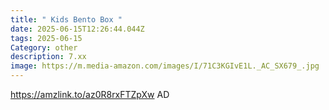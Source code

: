 ```yaml
---
title: " Kids Bento Box "
date: 2025-06-15T12:26:44.044Z
tags: 2025-06-15
Category: other
description: 7.xx
image: https://m.media-amazon.com/images/I/71C3KGIvE1L._AC_SX679_.jpg
---
```

https://amzlink.to/az0R8rxFTZpXw        AD